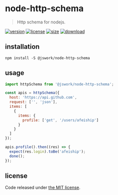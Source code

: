 # node-http-schema
> Http schema for nodejs.

[![version][version-image]][version-url]
[![license][license-image]][license-url]
[![size][size-image]][size-url]
[![download][download-image]][download-url]

## installation
```shell
npm install -S @jswork/node-http-schema
```

## usage
```js
import httpSchema from '@jswork/node-http-schema';

const apis = httpSchema({
  host: 'https://api.github.com',
  request: ['', 'json'],
  items: [
    {
      items: {
        profile: ['get', '/users/afeiship']
      }
    }
  ]
});

apis.profile().then((res) => {
  expect(res.login).toBe('afeiship');
  done();
});
```

## license
Code released under [the MIT license](./LICENSE.txt).

[version-image]: https://img.shields.io/npm/v/@jswork/node-http-schema
[version-url]: https://npmjs.org/package/@jswork/node-http-schema

[license-image]: https://img.shields.io/npm/l/@jswork/node-http-schema
[license-url]: https://github.com/afeiship/node-http-schema/blob/master/LICENSE.txt

[size-image]: https://img.shields.io/bundlephobia/minzip/@jswork/node-http-schema
[size-url]: https://github.com/afeiship/node-http-schema/blob/master/dist/node-http-schema.min.js

[download-image]: https://img.shields.io/npm/dm/@jswork/node-http-schema
[download-url]: https://www.npmjs.com/package/@jswork/node-http-schema
